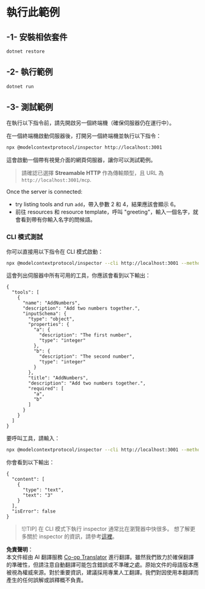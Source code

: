 <!--
CO_OP_TRANSLATOR_METADATA:
{
  "original_hash": "4eb6a48c54555c64b33c763fba3f2842",
  "translation_date": "2025-06-18T06:16:15+00:00",
  "source_file": "03-GettingStarted/06-http-streaming/solution/dotnet/README.md",
  "language_code": "hk"
}
-->
# 執行此範例

## -1- 安裝相依套件

```bash
dotnet restore
```

## -2- 執行範例

```bash
dotnet run
```

## -3- 測試範例

在執行以下指令前，請先開啟另一個終端機（確保伺服器仍在運行中）。

在一個終端機啟動伺服器後，打開另一個終端機並執行以下指令：

```bash
npx @modelcontextprotocol/inspector http://localhost:3001
```

這會啟動一個帶有視覺介面的網頁伺服器，讓你可以測試範例。

> 請確認已選擇 **Streamable HTTP** 作為傳輸類型，且 URL 為 `http://localhost:3001/mcp`.

Once the server is connected: 

- try listing tools and run `add`，帶入參數 2 和 4，結果應該會顯示 6。
- 前往 resources 和 resource template，呼叫 "greeting"，輸入一個名字，就會看到帶有你輸入名字的問候語。

### CLI 模式測試

你可以直接用以下指令在 CLI 模式啟動：

```bash 
npx @modelcontextprotocol/inspector --cli http://localhost:3001 --method tools/list
```

這會列出伺服器中所有可用的工具，你應該會看到以下輸出：

```text
{
  "tools": [
    {
      "name": "AddNumbers",
      "description": "Add two numbers together.",
      "inputSchema": {
        "type": "object",
        "properties": {
          "a": {
            "description": "The first number",
            "type": "integer"
          },
          "b": {
            "description": "The second number",
            "type": "integer"
          }
        },
        "title": "AddNumbers",
        "description": "Add two numbers together.",
        "required": [
          "a",
          "b"
        ]
      }
    }
  ]
}
```

要呼叫工具，請輸入：

```bash
npx @modelcontextprotocol/inspector --cli http://localhost:3001 --method tools/call --tool-name AddNumbers --tool-arg a=1 --tool-arg b=2
```

你會看到以下輸出：

```text
{
  "content": [
    {
      "type": "text",
      "text": "3"
    }
  ],
  "isError": false
}
```

> ![!TIP]
> 在 CLI 模式下執行 inspector 通常比在瀏覽器中快很多。
> 想了解更多關於 inspector 的資訊，請參考[這裡](https://github.com/modelcontextprotocol/inspector)。

**免責聲明**：  
本文件經由 AI 翻譯服務 [Co-op Translator](https://github.com/Azure/co-op-translator) 進行翻譯。雖然我們致力於確保翻譯的準確性，但請注意自動翻譯可能包含錯誤或不準確之處。原始文件的母語版本應被視為權威來源。對於重要資訊，建議採用專業人工翻譯。我們對因使用本翻譯而產生的任何誤解或誤釋概不負責。